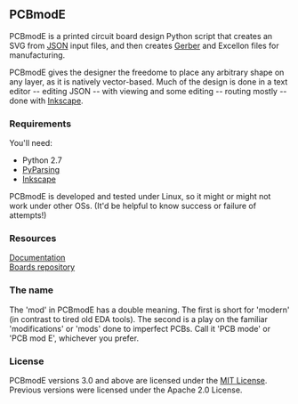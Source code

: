 ## PCBmodE
PCBmodE is a printed circuit board design Python script that creates an SVG from [JSON](http://en.wikipedia.org/wiki/JSON) input files, and then creates [Gerber](http://en.wikipedia.org/wiki/Gerber_format) and Excellon files for manufacturing. 

PCBmodE gives the designer the freedome to place any arbitrary shape on any layer, as it is natively vector-based. Much of the design is done in a text editor -- editing JSON -- with viewing and some editing -- routing mostly -- done with [Inkscape](http://inkscape.org).

### Requirements

You'll need:
* Python 2.7
* [PyParsing](http://pyparsing.wikispaces.com/)
* [Inkscape](http://inkscape.org)

PCBmodE is developed and tested under Linux, so it might or might not work under other OSs. (It'd be helpful to know success or failure of attempts!)

### Resources
[Documentation](http://pcbmode.readthedocs.org)  
[Boards repository](https://github.com/boldport/PCBmodE-boards)

### The name
The 'mod' in PCBmodE has a double meaning. The first is short for 'modern' (in contrast to tired old EDA tools). The second is a play on the familiar 'modifications' or 'mods' done to imperfect PCBs. Call it 'PCB mode' or 'PCB mod E', whichever you prefer. 

### License
PCBmodE versions 3.0 and above are licensed under the [MIT License](http://opensource.org/licenses/MIT). Previous versions were licensed under the Apache 2.0 License.
